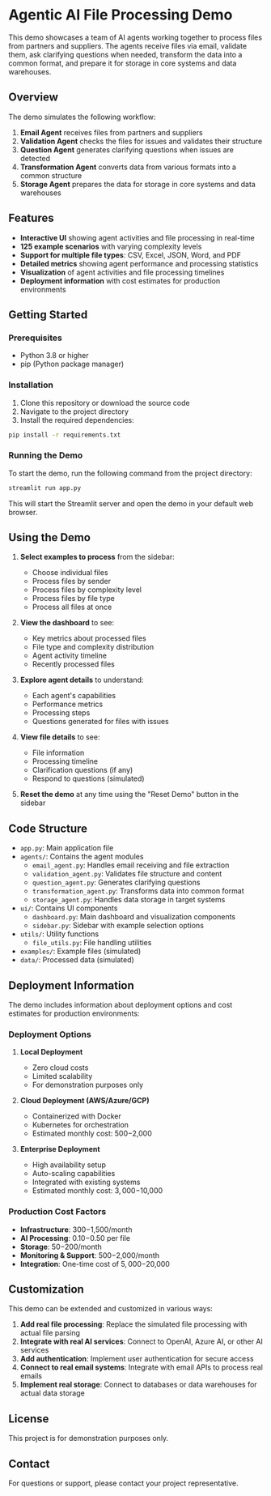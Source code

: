 # Agentic AI File Processing Demo

This demo showcases a team of AI agents working together to process files from partners and suppliers. The agents receive files via email, validate them, ask clarifying questions when needed, transform the data into a common format, and prepare it for storage in core systems and data warehouses.

## Overview

The demo simulates the following workflow:

1. **Email Agent** receives files from partners and suppliers
2. **Validation Agent** checks the files for issues and validates their structure
3. **Question Agent** generates clarifying questions when issues are detected
4. **Transformation Agent** converts data from various formats into a common structure
5. **Storage Agent** prepares the data for storage in core systems and data warehouses

## Features

- **Interactive UI** showing agent activities and file processing in real-time
- **125 example scenarios** with varying complexity levels
- **Support for multiple file types**: CSV, Excel, JSON, Word, and PDF
- **Detailed metrics** showing agent performance and processing statistics
- **Visualization** of agent activities and file processing timelines
- **Deployment information** with cost estimates for production environments

## Getting Started

### Prerequisites

- Python 3.8 or higher
- pip (Python package manager)

### Installation

1. Clone this repository or download the source code
2. Navigate to the project directory
3. Install the required dependencies:

```bash
pip install -r requirements.txt
```

### Running the Demo

To start the demo, run the following command from the project directory:

```bash
streamlit run app.py
```

This will start the Streamlit server and open the demo in your default web browser.

## Using the Demo

1. **Select examples to process** from the sidebar:
   - Choose individual files
   - Process files by sender
   - Process files by complexity level
   - Process files by file type
   - Process all files at once

2. **View the dashboard** to see:
   - Key metrics about processed files
   - File type and complexity distribution
   - Agent activity timeline
   - Recently processed files

3. **Explore agent details** to understand:
   - Each agent's capabilities
   - Performance metrics
   - Processing steps
   - Questions generated for files with issues

4. **View file details** to see:
   - File information
   - Processing timeline
   - Clarification questions (if any)
   - Respond to questions (simulated)

5. **Reset the demo** at any time using the "Reset Demo" button in the sidebar

## Code Structure

- `app.py`: Main application file
- `agents/`: Contains the agent modules
  - `email_agent.py`: Handles email receiving and file extraction
  - `validation_agent.py`: Validates file structure and content
  - `question_agent.py`: Generates clarifying questions
  - `transformation_agent.py`: Transforms data into common format
  - `storage_agent.py`: Handles data storage in target systems
- `ui/`: Contains UI components
  - `dashboard.py`: Main dashboard and visualization components
  - `sidebar.py`: Sidebar with example selection options
- `utils/`: Utility functions
  - `file_utils.py`: File handling utilities
- `examples/`: Example files (simulated)
- `data/`: Processed data (simulated)

## Deployment Information

The demo includes information about deployment options and cost estimates for production environments:

### Deployment Options

1. **Local Deployment**
   - Zero cloud costs
   - Limited scalability
   - For demonstration purposes only

2. **Cloud Deployment (AWS/Azure/GCP)**
   - Containerized with Docker
   - Kubernetes for orchestration
   - Estimated monthly cost: $500-$2,000

3. **Enterprise Deployment**
   - High availability setup
   - Auto-scaling capabilities
   - Integrated with existing systems
   - Estimated monthly cost: $3,000-$10,000

### Production Cost Factors

- **Infrastructure**: $300-$1,500/month
- **AI Processing**: $0.10-$0.50 per file
- **Storage**: $50-$200/month
- **Monitoring & Support**: $500-$2,000/month
- **Integration**: One-time cost of $5,000-$20,000

## Customization

This demo can be extended and customized in various ways:

1. **Add real file processing**: Replace the simulated file processing with actual file parsing
2. **Integrate with real AI services**: Connect to OpenAI, Azure AI, or other AI services
3. **Add authentication**: Implement user authentication for secure access
4. **Connect to real email systems**: Integrate with email APIs to process real emails
5. **Implement real storage**: Connect to databases or data warehouses for actual data storage

## License

This project is for demonstration purposes only.

## Contact

For questions or support, please contact your project representative.
